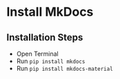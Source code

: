 # Install MkDocs

## Installation Steps

* Open Terminal
* Run `pip install mkdocs`
* Run `pip install mkdocs-material`
